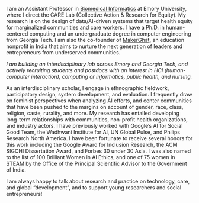 I am an Assistant Professor in [Biomedical Informatics](https://med.emory.edu/departments/biomedical-informatics/index.html) at Emory University, where I direct the CARE Lab (Collective Action & Research for Equity). My research is on the design of data/AI-driven systems that target health equity for marginalized communities and care workers. I have a Ph.D. in human-centered computing and an undergraduate degree in computer engineering from Georgia Tech. I am also the co-founder of [MakerGhat](https://makerghat.org), an education nonprofit in India that aims to nurture the next generation of leaders and entrepreneurs from underserved communities. 

*I am building an interdisciplinary lab across Emory and Georgia Tech, and actively recruiting students and postdocs with an interest in HCI (human-computer interaction), computing or informatics, public health, and nursing.*

As an interdisciplinary scholar, I engage in ethnographic fieldwork, participatory design, system development, and evaluation. I frequently draw on feminist perspectives when analyzing AI efforts, and center communities that have been pushed to the margins on account of gender, race, class, religion, caste, rurality, and more. My research has entailed developing long-term relationships with communities, non-profit health organizations, and industry actors. I have previously worked with Google’s AI for Social Good Team, the Wadhwani Institute for AI, UN Global Pulse, and Philips Research North America. I have been fortunate to receive several honors for this work including the Google Award for Inclusion Research, the ACM SIGCHI Dissertation Award, and Forbes 30 under 30 Asia. I was also named to the list of 100 Brilliant Women in AI Ethics, and one of 75 women in STEAM by the Office of the Principal Scientific Advisor to the Government of India. 

I am always happy to talk about research and practice on technology, care, and global “development”, and to support young researchers and social entrepreneurs!